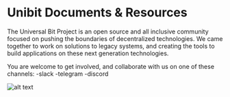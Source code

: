 # Unibit Documents & Resources

The Universal Bit Project is an open source and all inclusive community focused on pushing the boundaries of decentralized technologies. We came together to work on solutions to legacy systems, and creating the tools to build applications on these next generation technologies.

You are welcome to get involved, and collaborate with us on one of these channels:
-slack
-telegram
-discord


![alt text](https://github.com/unibitlabs/Unibit-Documents/blob/master/images/slack-logo2.png "Logo Title Text 1")

